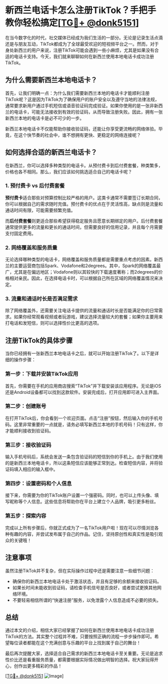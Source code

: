 # 新西兰电话卡怎么注册TikTok？手把手教你轻松搞定[[TG💪+ @donk5151](https://t.me/s/donk5151)]

在当今数字化的时代，社交媒体已经成为我们生活的一部分。无论是记录生活点滴还是与朋友互动，TikTok都成为了全球最受欢迎的短视频平台之一。然而，对于身处新西兰的用户来说，注册TikTok可能会遇到一些小麻烦，尤其是如果没有合适的电话卡支持。今天，我们就来聊聊如何在新西兰使用本地电话卡成功注册TikTok。

## 为什么需要新西兰本地电话卡？

首先，让我们明确一点：为什么我们需要新西兰本地的电话卡才能顺利注册TikTok呢？这是因为TikTok为了确保用户的账户安全以及遵守当地的法律法规，通常要求新用户通过手机短信或语音验证码完成验证。如果你使用的是一张非新西兰的电话卡，可能无法接收到有效的验证码，从而导致注册失败。因此，拥有一张新西兰本地的电话卡是必不可少的一步。

新西兰本地电话卡不仅能帮助你接收验证码，还能让你享受更流畅的网络体验。毕竟，在这个快节奏的社会中，谁不想拥有更快、更稳定的网络连接呢？

## 如何选择合适的新西兰电话卡？

在新西兰，你可以选择多种类型的电话卡。从预付费卡到后付费套餐，种类繁多，价格也各不相同。那么，我们应该如何挑选适合自己的电话卡呢？

### 1. 预付费卡 vs 后付费套餐

**预付费卡**适合那些对预算控制比较严格的用户。这类卡通常不需要签订长期合同，你可以根据自己的需求随时充值。预付费卡的优点在于灵活性高，缺点则是流量和通话时间有限，可能需要频繁充值。

而**后付费套餐**则更适合那些希望获得稳定服务且愿意长期绑定的用户。后付费套餐通常提供更多的流量和更长的通话时间，但需要良好的信用记录，并且每个月需要支付固定费用。

### 2. 网络覆盖和服务质量

无论选择哪种类型的电话卡，网络覆盖和服务质量都是需要重点考虑的因素。新西兰的主要运营商包括Spark、Vodafone和2degrees。其中，Spark的网络覆盖最广，尤其是在偏远地区；Vodafone则以其较快的下载速度著称；而2degrees的价格相对亲民。因此，在选择电话卡时，可以根据自己所在区域的网络覆盖情况来决定。

### 3. 流量和通话时长是否满足需求

除了网络覆盖外，还需要关注电话卡提供的流量和通话时长是否能满足你的日常需求。如果你经常观看视频或者玩游戏，建议选择流量较大的套餐；如果你主要用来打电话和发短信，则可以选择性价比更高的选项。

## 注册TikTok的具体步骤

当你已经拥有一张新西兰本地电话卡之后，就可以开始注册TikTok了。以下是详细的操作步骤：

### 第一步：下载并安装TikTok应用

首先，你需要在手机的应用商店搜索“TikTok”并下载安装该应用程序。无论是iOS还是Android设备都可以找到这款软件。安装完成后，打开应用即可进入主界面。

### 第二步：创建账号

在打开TikTok后，你会看到一个欢迎页面。点击“注册”按钮，然后输入你的手机号码。这里非常重要的一点就是，请务必填写新西兰本地的手机号码！只有这样，你才能顺利接收到验证码。

### 第三步：接收验证码

输入手机号码后，系统会发送一条包含验证码的短信到你的手机上。由于我们使用的是新西兰本地电话卡，所以这条短信应该能够正常到达。检查短信内容，并将验证码填入相应的输入框中。

### 第四步：设置密码和个人信息

接下来，你需要为你的TikTok账户设置一个强密码。同时，也可以上传头像、填写昵称等个人信息。这些信息将帮助你在平台上建立个人品牌，吸引更多粉丝。

### 第五步：探索内容

完成以上所有步骤后，你就正式成为了一名TikTok用户啦！现在可以尽情浏览各种有趣的内容，并尝试发布属于自己的作品。记住，坚持原创性和真实性是吸引观众的关键哦！

## 注意事项

虽然注册TikTok并不复杂，但在实际操作过程中还是需要注意一些细节问题：

- 确保你的新西兰本地电话卡处于激活状态，并且有足够的余额来接收验证码。
- 如果长时间未能收到验证码，请检查手机信号是否良好，或者尝试更换其他网络环境。
- 不要轻易相信所谓的“快速注册”服务，以免泄露个人信息造成不必要的损失。

## 总结

通过本文的介绍，相信大家已经掌握了如何在新西兰使用本地电话卡成功注册TikTok的方法。其实整个过程并不难，只要按照正确的流程一步步操作即可。希望每位读者都能在这个充满创意与乐趣的平台上找到属于自己的舞台！

最后再次提醒大家，选择适合自己需求的新西兰本地电话卡至关重要。无论是追求性价比还是看重服务质量，都需要根据实际情况做出明智的选择。祝大家玩得开心，创作出更多精彩的作品！

[[TG💪+ @donk5151](https://t.me/s/donk5151) ![Image](https://i.postimg.cc/rwNCRYN7/Snipaste-2025-04-30-17-27-05.png)]